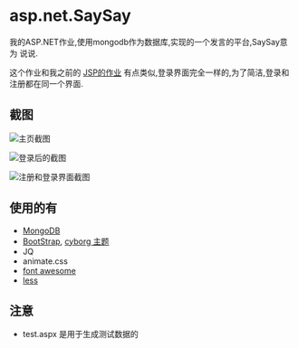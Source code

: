 asp.net.SaySay
==============

我的ASP.NET作业,使用mongodb作为数据库,实现的一个发言的平台,SaySay意为 说说.

这个作业和我之前的 [JSP的作业](https://github.com/WenerLove/java.blog)
有点类似,登录界面完全一样的,为了简洁,登录和注册都在同一个界面.


截图
----

![](https://raw.github.com/WenerLove/asp.net.SaySay/master/screenshot_index.png "主页截图")

![](https://raw.github.com/WenerLove/asp.net.SaySay/master/screenshot_loggedin.png "登录后的截图")

![](https://raw.github.com/WenerLove/asp.net.SaySay/master/screenshot_login_and_register.png "注册和登录界面截图")

使用的有
--------

* [MongoDB](http://mongodb.org)
* [BootStrap](http://getbootstrap.com/), [cyborg 主题](http://bootswatch.com/cyborg/)
* JQ
* animate.css
* [font awesome](http://fontawesome.io/)
* [less](http://lesscss.org/)

注意
----

* test.aspx 是用于生成测试数据的